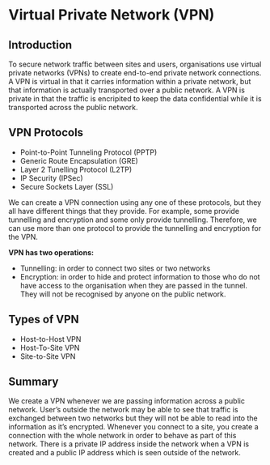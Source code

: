 # Virtual Private Network (VPN) 

## Introduction
To secure network traffic between sites and users, organisations use virtual private networks (VPNs) to create end-to-end private network connections. 
A VPN is virtual in that it carries information within a private network, but that information is actually transported over a public network.
A VPN is private in that the traffic is encripited to keep the data confidential while it is transported across the public network. 

## VPN Protocols 
- Point-to-Point Tunneling Protocol (PPTP)
- Generic Route Encapsulation (GRE)
- Layer 2 Tunelling Protocol (L2TP)
- IP Security (IPSec)
- Secure Sockets Layer (SSL)

We can create a VPN connection using any one of these protocols, but they all have different things that they provide. For example, some provide tunnelling and encryption and some only provide tunnelling. Therefore, we can use more than one protocol to provide the tunnelling and encryption for the VPN.

**VPN has two operations:**
-	Tunnelling: in order to connect two sites or two networks 
-	Encryption: in order to hide and protect information to those who do not have access to the organisation when they are passed in the tunnel. They will not be recognised by anyone on the public network.

## Types of VPN
- Host-to-Host VPN
- Host-To-Site VPN
- Site-to-Site VPN 

## Summary
We create a VPN whenever we are passing information across a public network. User’s outside the network may be able to see that traffic is exchanged between two networks but they will not be able to read into the information as it’s encrypted.
Whenever you connect to a site, you create a connection with the whole network in order to behave as part of this network. There is a private IP address inside the network when a VPN is created and a public IP address which is seen outside of the network.

